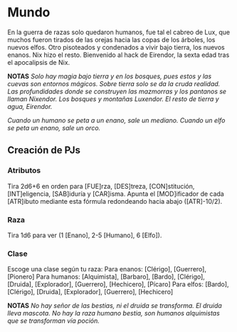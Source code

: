 
# Mundo
En la guerra de razas solo quedaron humanos, fue tal el cabreo de Lux, que muchos fueron tirados de las orejas hacia las copas de los árboles, los nuevos elfos. Otro pisoteados y condenados a vivir bajo tierra, los nuevos enanos. Nix hizo el resto. 
Bienvenido al hack de Eirendor, la sexta edad tras el apocalipsis de Nix.

**NOTAS** 
*Solo hay magia bajo tierra y en los bosques, pues estos y las cuevas son entornos mágicos.
Sobre tierra solo se da la cruda realidad.
Las profundidades donde se construyen las mazmorras y los pantanos se llaman Nixendor. Los bosques y montañas Luxendor. El resto de tierra y agua, Eirendor.*

*Cuando un humano se peta a un enano, sale un mediano.
Cuando un elfo se peta un enano, sale un orco.*

## Creación de PJs
### Atributos
Tira 2d6+6 en orden para [FUE]rza, [DES]treza, [CON]stitución, [INT]eligencia, [SAB]iduría y [CAR]isma.
Apunta el [MOD]ificador de cada [ATR]ibuto mediante esta fórmula redondeando hacia abajo ([ATR]-10/2).
### Raza
Tira 1d6 para ver (1 [Enano], 2-5 [Humano], 6 [Elfo]).
### Clase
Escoge una clase según tu raza:
Para enanos: [Clérigo], [Guerrero], [Pionero]
Para humanos: [Alquimista], [Barbaro], [Bardo], [Clérigo], [Druida], [Explorador], [Guerrero], [Hechicero], [Pícaro]
Para elfos: [Bardo], [Clérigo], [Druida], [Explorador], [Guerrero], [Hechicero]

**NOTAS** 
*No hay señor de las bestias, ni el druida se transforma. El druida lleva mascota.
No hay la raza humano bestia, son humanos alquimistas que se transforman vía poción.*
